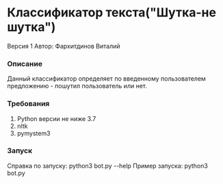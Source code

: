 Классификатор текста("Шутка-не шутка")
==================================
Версия 1
Автор: Фархитдинов Виталий

### Описание
Данный классификатор определяет по введенному пользователем предложению - 
пошутил пользователь или нет.

### Требования
1. Python версии не ниже 3.7
2. nltk
3. pymystem3

### Запуск
Справка по запуску: python3 bot.py --help
Пример запуска: python3 bot.py
